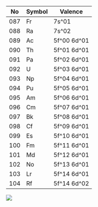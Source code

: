 
No | Symbol | Valence
------------ | ------------- | ------------
087 | Fr | 7s^01
088 | Ra | 7s^02
089 | Ac | 5f^00 6d^01
090 | Th | 5f^01 6d^01
091 | Pa | 5f^02 6d^01
092 | U  | 5f^03 6d^01
093 | Np | 5f^04 6d^01
094 | Pu | 5f^05 6d^01
095 | Am | 5f^06 6d^01
096 | Cm | 5f^07 6d^01
097 | Bk | 5f^08 6d^01
098 | Cf | 5f^09 6d^01
099 | Es | 5f^10 6d^01
100 | Fm | 5f^11 6d^01
101 | Md | 5f^12 6d^01
102 | No | 5f^13 6d^01
103 | Lr | 5f^14 6d^01
104 | Rf | 5f^14 6d^02 

<img src="https://latex.codecogs.com/svg.latex?\Large&space;x=\frac{-b\pm\sqrt{b^2-4ac}}{2a}"/>
